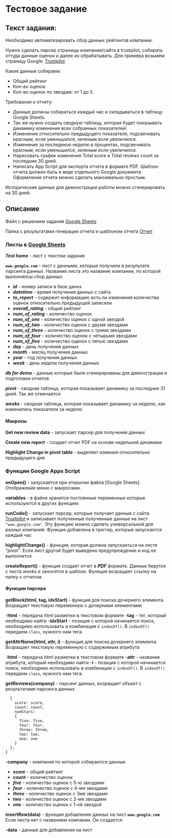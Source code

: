# Тестовое задание

## Текст задания:
Необходимо автоматизировать сбор данных рейтингов компании.

Нужно сделать парсер страницы компании/сайта в trustpilot, собирать оттуда данные оценок и далее их обрабатывать.
Для примера возьмем страницу Google: [Trustpilot](https://www.trustpilot.com/review/www.google.com)

Какие данные собираем:
- Общий рейтинг
- Кол-во оценок
- Кол-во оценок по звездам: от 1 до 5.

Требования к отчету:
- Данные должны собираться каждый час и складываться в таблицу Google Sheets.
- Так же нужно создать сводную таблицу, которая будет показывать динамику изменения всех собранных показателей:
- Изменение относительно предыдущего показателя, подсвечивать красным, если уменьшился, зеленым если увеличился.
- Изменение за последнюю неделю в процентах, подсвечивать красным, если уменьшился, зеленым если увеличился.
- Нарисовать график изменения Total score и Total reviews count за последние 30 дней.
- Написать App Script для экспорта отчета в формате PDF. Шаблон отчета должен быть в виде отдельного Google документа. Оформление отчета можно сделать максимально простым.

Исторические данные для демонстрации работы можно сгенерировать на 30 дней.

## Описание

Файл с решением задания [Google Sheets](https://docs.google.com/spreadsheets/d/1B77mYbYfKsF0elGtb3DrYB6uFOrqBWfwI7JVy9a8WmQ/edit#gid=1658455141)

Папка с результатами генерации отчета и шаблоном отчета [Отчет](https://drive.google.com/drive/folders/1WTDzUkzfJuFpNd6x0oqe1MNsfsmUEGBY?usp=drive_link)

### Листы в [Google Sheets](https://docs.google.com/spreadsheets/d/1B77mYbYfKsF0elGtb3DrYB6uFOrqBWfwI7JVy9a8WmQ/edit#gid=1658455141)

***Test home*** - лист с текстом задания

***`www.google.com`*** - лист с данными, которые получили в результате парсинга данных. Название листа это название компании, по которой выполнялсы сбор данных

- ***id*** - номер записи в базе даннх
- ***datetime*** - время получения данных с сайта
- ***to_report*** - содержит информацию есть ли изменения количества оценок относительно предыдущей записили
- ***overall_rating*** - общий рейтинг 
- ***num_of_rating*** - количество оценок
- ***num_of_one*** - количество оценок с одной звездой
- ***num_of_two*** - количество оценок с двумя звездами
- ***num_of_three*** - количество оценок с тремя звездами
- ***num_of_four*** - количество оценок с четырьмя звездами
- ***num_of_five*** - количество оценок с пятью звездами
- ***day*** - день получения данных
- ***month*** - месяц получения данных
- ***year*** - год получения данных
- ***week*** - день недели получения данных

***db for demo*** - данные которые были сгенирированы для демонстрации и подготовки отчетов

***pivot*** - сводная таблица, которая показывает динамику за последние 31 дней. Так же отмечается 

***weeks*** - сводная таблица, которая показывает динамику за неделю, как изменились показатели за неделю

#### Макросы

**Get new review data** - запускает парсер для получения данных

**Create new report** - создает отчет PDF на основе недельной динамики 

**Highlight Change in pivot table** - выделяет измения относительно предыдущего дня

### Функции Google Apps Script

**onOpen()** - запускается при открытии файла [Google Sheets]. Отображение меню с макросами. 

**variables** - в файне хранятся постоянные переменные которые используются в других функциях

**runCode()** - запускает парсер, которые получает данные с сайта [Trustpilot](https://www.trustpilot.com/) и записывает полученные полученные данные на лист `"www.google.com"`. Эту функцию можно сделать универсальной для разных компаний. Функция добавлена в триггер, который запускается каждый час

**highlightChange()** - функция, которая должна запускаеться на листе *"pivot"*. Если лист другой будет выведено предупреждение и код не выполнется

**createReport()** - функция создает отчет в ***PDF*** формате. Данные берутся с листа *weeks* и заносятся в шаблон. Функция возращает ссылку на папку с отчетом.

#### Функции парсера

**getBlock(html, tag, idxStart)** - функция для поиска дочернего элемента. Возращает текстовую переменную с дочерними элементами

-**html** - передача *html* разметки в текстовом формате
-**tag** - тег, который необходимо найти 
-**idxStart** - позиция с которой начинается поиск, необходимо использовать в комбинации с `indexOf()`. В `indexOf()` передаем `class`, нужного нам тега.


**getAttrName(html, attr, i)** - функция для поиска дочернего элемента. Возращает текстовую переменную с содержимым атрибута 

-**html** - передача *html* разметки в текстовом формате
-**attr** - название атрибута, который необходимо найти 
-**i** - позиция с которой начинается поиск, необходимо использовать в комбинации с `indexOf()`. В `indexOf()` передаем `class`, нужного нам тега.

**getReviews(company)** - парсинг данных, возращает объект c результатами парсинга данных

```
  {
    score: score, 
    count: count,
    numStars:
    {
      five: five,
      four: four,
      three: three,
      two: two,
      one: one
    }
  };  
}
```

-**company** - компания по которой собираются данные
- ***score*** - общий рейтинг
- ***count*** - количество оценок
- ***five*** - количество оценок с 5-ю звездами
- ***four*** - количество оценок с 4-мя звездами
- ***three*** - количество оценок с 3мя звездами
- ***two*** - количество оценок с 2-мя звездами
- ***one*** - количество оценок с 1-ой звездой

**insertRow(data)** - функция добавления данных на лист ***`www.google.com`***. Если листа нет с названием компании. Он создается

-**data** - данные для добавления на лист

